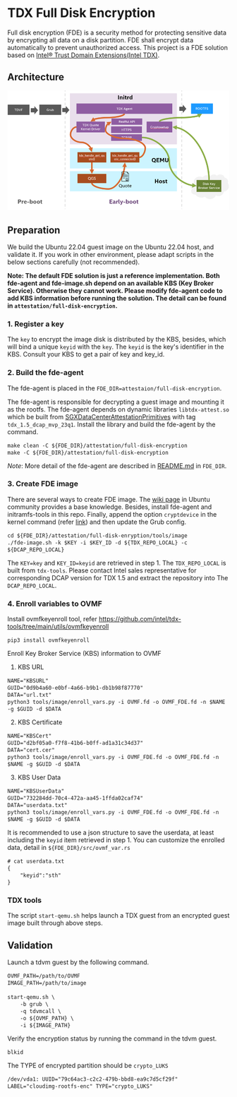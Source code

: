 # TDX Full Disk Encryption

Full disk encryption (FDE) is a security method for protecting sensitive
data by encrypting all data on a disk partition. FDE shall encrypt data
automatically to prevent unauthorized access.
This project is a FDE solution based on [Intel&reg; Trust Domain 
Extensions(Intel TDX)](https://www.intel.com/content/www/us/en/developer/articles/technical/intel-trust-domain-extensions.html).

## Architecture

![](../attestation/full-disk-encryption/docs/fde-arch.png)
  
## Preparation

We build the Ubuntu 22.04 guest image on the Ubuntu 22.04 host, and validate it. If you work in other environment, please adapt scripts in the below sections carefully (not recommended).

**Note: The default FDE solution is just a reference implementation. Both fde-agent and fde-image.sh depend on an available KBS (Key Broker Service). Otherwise they cannot work. Please modify fde-agent code to add KBS information before running the solution. The detail can be found in `attestation/full-disk-encryption`.**

### 1. Register a key 

The `key` to encrypt the image disk is distributed by the KBS, besides, which will bind a unique `keyid` with the `key`. The `keyid` is the key's identifier in the KBS. Consult your KBS to get a pair of key and key_id.

### 2. Build the fde-agent

The fde-agent is placed in the `FDE_DIR=attestaion/full-disk-encryption`. 

The fde-agent is responsible for decrypting a guest image and mounting it as the rootfs. The fde-agent depends on dynamic libraries `libtdx-attest.so` which be built from [SGXDataCenterAttestationPrimitives](https://github.com/intel/SGXDataCenterAttestationPrimitives.git) with tag `tdx_1.5_dcap_mvp_23q1`. Install the library and build the fde-agent by the command.

```
make clean -C ${FDE_DIR}/attestation/full-disk-encryption
make -C ${FDE_DIR}/attestation/full-disk-encryption
```

*Note*: More detail of the fde-agent are described in [README.md](../attestation/full-disk-encryption/README.md) in `FDE_DIR`.

### 3. Create FDE image

There are several ways to create FDE image. The [wiki page](https://help.ubuntu.com/community/Full_Disk_Encryption_Howto_2019) in Ubuntu community provides a base knowledge. Besides, install fde-agent and initramfs-tools in this repo. Finally, append the option `cryptdevice` in the kernel command (refer [link](https://wiki.archlinux.org/title/dm-crypt/System_configuration)) and then update the Grub config.

```
cd ${FDE_DIR}/attestation/full-disk-enryption/tools/image
./fde-image.sh -k $KEY -i $KEY_ID -d ${TDX_REPO_LOCAL} -c ${DCAP_REPO_LOCAL}
```

The `KEY=key` and `KEY_ID=keyid` are retrieved in step 1. The `TDX_REPO_LOCAL` is built from `tdx-tools`. Please contact Intel sales representative for corresponding DCAP version for TDX 1.5 and extract the repository into The `DCAP_REPO_LOCAL`. 

### 4. Enroll variables to OVMF

Install ovmfkeyenroll tool, refer https://github.com/intel/tdx-tools/tree/main/utils/ovmfkeyenroll

```
pip3 install ovmfkeyenroll
```

Enroll Key Broker Service (KBS) information to OVMF

1. KBS URL

```
NAME="KBSURL"
GUID="0d9b4a60-e0bf-4a66-b9b1-db1b98f87770"
DATA="url.txt"
python3 tools/image/enroll_vars.py -i OVMF.fd -o OVMF_FDE.fd -n $NAME -g $GUID -d $DATA
```

2. KBS Certificate

```
NAME="KBSCert"
GUID="d2bf05a0-f7f8-41b6-b0ff-ad1a31c34d37"
DATA="cert.cer"
python3 tools/image/enroll_vars.py -i OVMF_FDE.fd -o OVMF_FDE.fd -n $NAME -g $GUID -d $DATA
```

3. KBS User Data

```
NAME="KBSUserData"
GUID="732284dd-70c4-472a-aa45-1ffda02caf74"
DATA="userdata.txt"
python3 tools/image/enroll_vars.py -i OVMF_FDE.fd -o OVMF_FDE.fd -n $NAME -g $GUID -d $DATA
```

It is recommended to use a json structure to save the userdata, at least including the `keyid` item retrieved in step 1. You can customize the enrolled data, detail in `${FDE_DIR}/src/ovmf_var.rs`

```
# cat userdata.txt
{
    "keyid":"sth"
}
```

### TDX tools 

The script `start-qemu.sh` helps launch a TDX guest from an encrypted guest image built through above steps. 

## Validation

Launch a tdvm guest by the following command. 

```
OVMF_PATH=/path/to/OVMF
IMAGE_PATH=/path/to/image

start-qemu.sh \
    -b grub \
    -q tdvmcall \
    -o ${OVMF_PATH} \
    -i ${IMAGE_PATH}
```

Verify the encryption status by running the command in the tdvm guest.

```
blkid
```

The TYPE of encrypted partition should be `crypto_LUKS`

```
/dev/vda1: UUID="79c64ac3-c2c2-479b-bbd8-ea9c7d5cf29f" LABEL="cloudimg-rootfs-enc" TYPE="crypto_LUKS"
```
